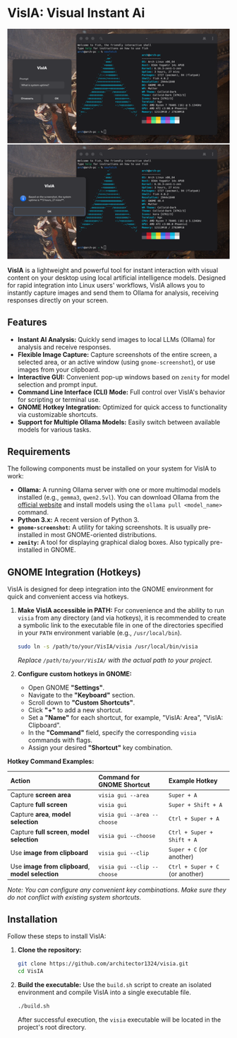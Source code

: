 # VisIA: Visual Instant Ai

![](./demo0.png)
![](./demo1.png)

**VisIA** is a lightweight and powerful tool for instant interaction with visual content on your desktop using local artificial intelligence models. Designed for rapid integration into Linux users' workflows, VisIA allows you to instantly capture images and send them to Ollama for analysis, receiving responses directly on your screen.

## Features

*   **Instant AI Analysis:** Quickly send images to local LLMs (Ollama) for analysis and receive responses.
*   **Flexible Image Capture:** Capture screenshots of the entire screen, a selected area, or an active window (using `gnome-screenshot`), or use images from your clipboard.
*   **Interactive GUI:** Convenient pop-up windows based on `zenity` for model selection and prompt input.
*   **Command Line Interface (CLI) Mode:** Full control over VisIA's behavior for scripting or terminal use.
*   **GNOME Hotkey Integration:** Optimized for quick access to functionality via customizable shortcuts.
*   **Support for Multiple Ollama Models:** Easily switch between available models for various tasks.

## Requirements

The following components must be installed on your system for VisIA to work:

*   **Ollama:** A running Ollama server with one or more multimodal models installed (e.g., `gemma3`, `qwen2.5vl`). You can download Ollama from the [official website](https://ollama.com/) and install models using the `ollama pull <model_name>` command.
*   **Python 3.x:** A recent version of Python 3.
*   **`gnome-screenshot`:** A utility for taking screenshots. It is usually pre-installed in most GNOME-oriented distributions.
*   **`zenity`:** A tool for displaying graphical dialog boxes. Also typically pre-installed in GNOME.

## GNOME Integration (Hotkeys)

VisIA is designed for deep integration into the GNOME environment for quick and convenient access via hotkeys.

1.  **Make VisIA accessible in PATH:**
    For convenience and the ability to run `visia` from any directory (and via hotkeys), it is recommended to create a symbolic link to the executable file in one of the directories specified in your `PATH` environment variable (e.g., `/usr/local/bin`).

    ```bash
    sudo ln -s /path/to/your/VisIA/visia /usr/local/bin/visia
    ```
    *Replace `/path/to/your/VisIA/` with the actual path to your project.*

2.  **Configure custom hotkeys in GNOME:**
    *   Open GNOME **"Settings"**.
    *   Navigate to the **"Keyboard"** section.
    *   Scroll down to **"Custom Shortcuts"**.
    *   Click **"+"** to add a new shortcut.
    *   Set a **"Name"** for each shortcut, for example, "VisIA: Area", "VisIA: Clipboard".
    *   In the **"Command"** field, specify the corresponding `visia` commands with flags.
    *   Assign your desired **"Shortcut"** key combination.

**Hotkey Command Examples:**

| Action                                     | Command for GNOME Shortcut                    | Example Hotkey            |
| :----------------------------------------- | :-------------------------------------------- | :------------------------ |
| Capture **screen area**                    | `visia gui --area`                            | `Super + A`               |
| Capture **full screen**                    | `visia gui`                                   | `Super + Shift + A`       |
| Capture **area**, **model selection**      | `visia gui --area --choose`                   | `Ctrl + Super + A`        |
| Capture **full screen**, **model selection** | `visia gui --choose`                          | `Ctrl + Super + Shift + A`|
| Use **image from clipboard**               | `visia gui --clip`                            | `Super + C` (or another)  |
| Use **image from clipboard**, **model selection** | `visia gui --clip --choose`                   | `Ctrl + Super + C` (or another) |

*Note: You can configure any convenient key combinations. Make sure they do not conflict with existing system shortcuts.*

## Installation

Follow these steps to install VisIA:

1.  **Clone the repository:**
    ```bash
    git clone https://github.com/architector1324/visia.git
    cd VisIA
    ```

2.  **Build the executable:**
    Use the `build.sh` script to create an isolated environment and compile VisIA into a single executable file.
    ```bash
    ./build.sh
    ```
    After successful execution, the `visia` executable will be located in the project's root directory.
